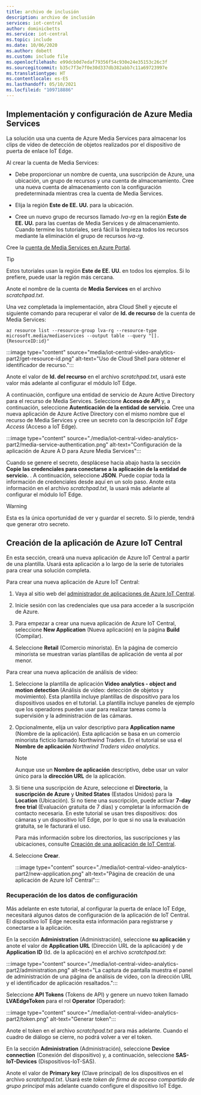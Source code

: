 ```yaml
---
title: archivo de inclusión
description: archivo de inclusión
services: iot-central
author: dominicbetts
ms.service: iot-central
ms.topic: include
ms.date: 10/06/2020
ms.author: dobett
ms.custom: include file
ms.openlocfilehash: e99dcb0d7edaf79356f54c930e24e35153c26c3f
ms.sourcegitcommit: b35c7f3e7f0e30d337db382abb7c11a69723997e
ms.translationtype: HT
ms.contentlocale: es-ES
ms.lasthandoff: 05/10/2021
ms.locfileid: "109718886"
---
```

## <a name="deploy-and-configure-azure-media-services"></a>Implementación y configuración de Azure Media Services

La solución usa una cuenta de Azure Media Services para almacenar los clips de vídeo de detección de objetos realizados por el dispositivo de puerta de enlace IoT Edge.

Al crear la cuenta de Media Services:

- Debe proporcionar un nombre de cuenta, una suscripción de Azure, una ubicación, un grupo de recursos y una cuenta de almacenamiento. Cree una nueva cuenta de almacenamiento con la configuración predeterminada mientras crea la cuenta de Media Services.

- Elija la región **Este de EE. UU.** para la ubicación.

- Cree un nuevo grupo de recursos llamado *lva-rg* en la región **Este de EE. UU.** para las cuentas de Media Services y de almacenamiento. Cuando termine los tutoriales, será fácil la limpieza todos los recursos mediante la eliminación el grupo de recursos *lva-rg*.

Cree la [cuenta de Media Services en Azure Portal](https://portal.azure.com/?r=1#create/Microsoft.MediaService).

> [!TIP]
> Estos tutoriales usan la región **Este de EE. UU.** en todos los ejemplos. Si lo prefiere, puede usar la región más cercana.

Anote el nombre de la cuenta de **Media Services** en el archivo *scratchpad.txt*.

Una vez completada la implementación, abra Cloud Shell y ejecute el siguiente comando para recuperar el valor de **Id. de recurso** de la cuenta de Media Services:

```azurecli
az resource list --resource-group lva-rg --resource-type microsoft.media/mediaservices --output table --query "[].{ResourceID:id}"
```

:::image type="content" source="media/iot-central-video-analytics-part2/get-resource-id.png" alt-text="Uso de Cloud Shell para obtener el identificador de recurso.":::

Anote el valor de **Id. del recurso** en el archivo *scratchpad.txt*, usará este valor más adelante al configurar el módulo IoT Edge.

A continuación, configure una entidad de servicio de Azure Active Directory para el recurso de Media Services. Seleccione **Acceso de API** y, a continuación, seleccione **Autenticación de la entidad de servicio**. Cree una nueva aplicación de Azure Active Directory con el mismo nombre que el recurso de Media Services y cree un secreto con la descripción *IoT Edge Access* (Acceso a IoT Edge).

:::image type="content" source="./media/iot-central-video-analytics-part2/media-service-authentication.png" alt-text="Configuración de la aplicación de Azure A D para Azure Media Services":::

Cuando se genere el secreto, desplácese hacia abajo hasta la sección **Copie las credenciales para conectarse a la aplicación de la entidad de servicio.** . A continuación, seleccione **JSON**. Puede copiar toda la información de credenciales desde aquí en un solo paso. Anote esta información en el archivo *scratchpad.txt*, la usará más adelante al configurar el módulo IoT Edge.

> [!WARNING]
> Esta es la única oportunidad de ver y guardar el secreto. Si lo pierde, tendrá que generar otro secreto.

## <a name="create-the-azure-iot-central-application"></a>Creación de la aplicación de Azure IoT Central

En esta sección, creará una nueva aplicación de Azure IoT Central a partir de una plantilla. Usará esta aplicación a lo largo de la serie de tutoriales para crear una solución completa.

Para crear una nueva aplicación de Azure IoT Central:

1. Vaya al sitio web del [administrador de aplicaciones de Azure IoT Central](https://aka.ms/iotcentral).

1. Inicie sesión con las credenciales que usa para acceder a la suscripción de Azure.

1. Para empezar a crear una nueva aplicación de Azure IoT Central, seleccione **New Application** (Nueva aplicación) en la página **Build** (Compilar).

1. Seleccione **Retail** (Comercio minorista). En la página de comercio minorista se muestran varias plantillas de aplicación de venta al por menor.

Para crear una nueva aplicación de análisis de vídeo:

1. Seleccione la plantilla de aplicación **Video analytics - object and motion detection** (Análisis de vídeo: detección de objetos y movimiento). Esta plantilla incluye plantillas de dispositivo para los dispositivos usados en el tutorial. La plantilla incluye paneles de ejemplo que los operadores pueden usar para realizar tareas como la supervisión y la administración de las cámaras.

1. Opcionalmente, elija un valor descriptivo para **Application name** (Nombre de la aplicación). Esta aplicación se basa en un comercio minorista ficticio llamado Northwind Traders. En el tutorial se usa el **Nombre de aplicación** *Northwind Traders video analytics*.

    > [!NOTE]
    > Aunque use un **Nombre de aplicación** descriptivo, debe usar un valor único para la **dirección URL** de la aplicación.

1. Si tiene una suscripción de Azure, seleccione el **Directorio**, la **suscripción de Azure** y **United States** (Estados Unidos) para la **Location** (Ubicación). Si no tiene una suscripción, puede activar **7-day free trial** (Evaluación gratuita de 7 días) y completar la información de contacto necesaria. En este tutorial se usan tres dispositivos: dos cámaras y un dispositivo IoT Edge, por lo que si no usa la evaluación gratuita, se le facturará el uso.

    Para más información sobre los directorios, las suscripciones y las ubicaciones, consulte [Creación de una aplicación de IoT Central](../articles/iot-central/core/howto-create-iot-central-application.md).

1. Seleccione **Crear**.

    :::image type="content" source="./media/iot-central-video-analytics-part2/new-application.png" alt-text="Página de creación de una aplicación de Azure IoT Central":::

### <a name="retrieve-the-configuration-data"></a>Recuperación de los datos de configuración

Más adelante en este tutorial, al configurar la puerta de enlace IoT Edge, necesitará algunos datos de configuración de la aplicación de IoT Central. El dispositivo IoT Edge necesita esta información para registrarse y conectarse a la aplicación.

En la sección **Administration** (Administración), seleccione **su aplicación** y anote el valor de **Application URL** (Dirección URL de la aplicación) y de **Application ID** (Id. de la aplicación) en el archivo *scratchpad.txt*:

:::image type="content" source="./media/iot-central-video-analytics-part2/administration.png" alt-text="La captura de pantalla muestra el panel de administración de una página de análisis de vídeo, con la dirección URL y el identificador de aplicación resaltados.":::

Seleccione **API Tokens** (Tokens de API) y genere un nuevo token llamado **LVAEdgeToken** para el rol **Operator** (Operador):

:::image type="content" source="./media/iot-central-video-analytics-part2/token.png" alt-text="Generar token":::

Anote el token en el archivo *scratchpad.txt* para más adelante. Cuando el cuadro de diálogo se cierre, no podrá volver a ver el token.

En la sección **Administration** (Administración), seleccione **Device connection** (Conexión del dispositivo) y, a continuación, seleccione **SAS-IoT-Devices** (Dispositivos-IoT-SAS).

Anote el valor de **Primary key** (Clave principal) de los dispositivos en el archivo *scratchpad.txt*. Usará este *token de firma de acceso compartido de grupo principal* más adelante cuando configure el dispositivo IoT Edge.
